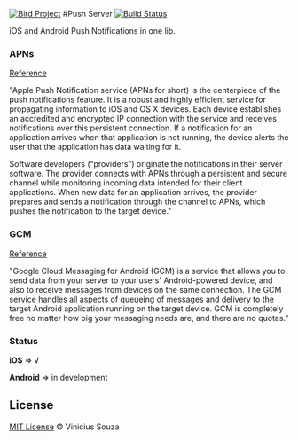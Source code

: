 

[![Bird Project](https://avatars0.githubusercontent.com/u/9083046?v=2&s=200)](https://github.com/BirdPush) 
#Push Server [![Build Status](https://travis-ci.org/vsouza/Bird.svg)](https://travis-ci.org/vsouza/Bird)


iOS and Android Push Notifications in one lib.

### APNs

[Reference](https://developer.apple.com/library/IOs/documentation/NetworkingInternet/Conceptual/RemoteNotificationsPG/Chapters/ApplePushService.html)

<p>"Apple Push Notification service (APNs for short) is the centerpiece of the push notifications feature. It is a robust and highly efficient service for propagating information to iOS and OS X devices. Each device establishes an accredited and encrypted IP connection with the service and receives notifications over this persistent connection. If a notification for an application arrives when that application is not running, the device alerts the user that the application has data waiting for it.</p>

<p>Software developers (“providers”) originate the notifications in their server software. The provider connects with APNs through a persistent and secure channel while monitoring incoming data intended for their client applications. When new data for an application arrives, the provider prepares and sends a notification through the channel to APNs, which pushes the notification to the target device."</p>

### GCM

[Reference](https://developer.android.com/google/gcm/index.html)

<p>"Google Cloud Messaging for Android (GCM) is a service that allows you to send data from your server to your users' Android-powered device, and also to receive messages from devices on the same connection. The GCM service handles all aspects of queueing of messages and delivery to the target Android application running on the target device. GCM is completely free no matter how big your messaging needs are, and there are no quotas." </p>

### Status

__iOS__ => √

__Android__ => in development

## License

[MIT License](http://vsouza.mit-license.org/) © Vinicius Souza
